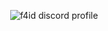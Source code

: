 <p align="center">
  <img src="https://lanyard.kyrie25.me/api/216282035503890442?showBanner=animated&waveColor=transparent&waveSpotifyColor=transparent&bannerFilter=brightness(0.5)&gradient=0F3CFF-35A6FF-4BFFFF&imgStyle=square&imgBorderRadius=15px" alt="f4id discord profile"/>
</p>
